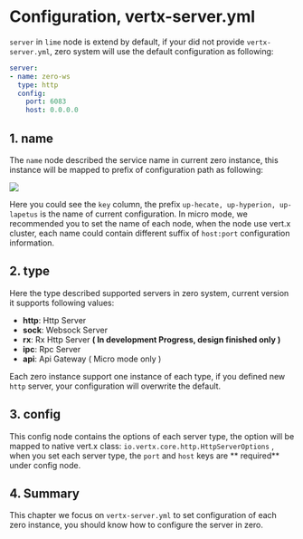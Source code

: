 # Configuration, vertx-server.yml

`server` in `lime` node is extend by default, if your did not provide `vertx-server.yml`, zero system will use the
default configuration as following:

```yaml
server:
- name: zero-ws
  type: http
  config:
    port: 6083
    host: 0.0.0.0
```

## 1. name

The `name` node described the service name in current zero instance, this instance will be mapped to prefix of
configuration path as following:

![](/doc/image/d10069-1.png)

Here you could see the `key` column, the prefix `up-hecate, up-hyperion, up-lapetus` is the name of current
configuration. In micro mode, we recommended you to set the name of each node, when the node use vert.x cluster, each
name could contain different suffix of `host:port` configuration information.

## 2. type

Here the type described supported servers in zero system, current version it supports following values:

* **http**: Http Server
* **sock**: Websock Server
* **rx**: Rx Http Server **\( In development Progress, design finished only \)**
* **ipc**: Rpc Server
* **api**: Api Gateway \( Micro mode only \)

Each zero instance support one instance of each type, if you defined new `http` server, your configuration will
overwrite the default.

## 3. config

This config node contains the options of each server type, the option will be mapped to native vert.x
class: `io.vertx.core.http.HttpServerOptions` , when you set each server type, the `port` and `host` keys are **
required** under config node.

## 4. Summary

This chapter we focus on `vertx-server.yml` to set configuration of each zero instance, you should know how to configure
the server in zero.

